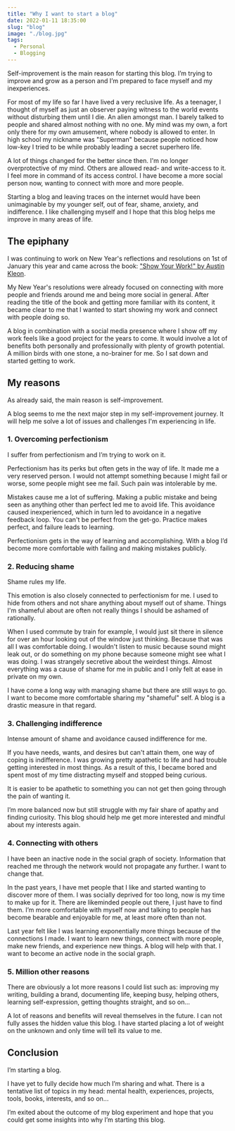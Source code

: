 ```yaml
---
title: "Why I want to start a blog"
date: 2022-01-11 18:35:00
slug: "blog"
image: "./blog.jpg"
tags:
  - Personal
  - Blogging
---
```


Self-improvement is the main reason for starting this blog. I’m trying to improve and grow as a person and I’m prepared to face myself and my inexperiences.

For most of my life so far I have lived a very reclusive life. As a teenager, I thought of myself as just an observer paying witness to the world events without disturbing them until I die. An alien amongst man. I barely talked to people and shared almost nothing with no one. My mind was my own, a fort only there for my own amusement, where nobody is allowed to enter. In high school my nickname was "Superman" because people noticed how low-key I tried to be while probably leading a secret superhero life.

A lot of things changed for the better since then. I'm no longer overprotective of my mind. Others are allowed read- and write-access to it. I feel more in command of its access control. I have become a more social person now, wanting to connect with more and more people.

Starting a blog and leaving traces on the internet would have been unimaginable by my younger self, out of fear, shame, anxiety, and indifference. I like challenging myself and I hope that this blog helps me improve in many areas of life.

## The epiphany

I was continuing to work on New Year's reflections and resolutions on 1st of January this year and came across the book: ["Show Your Work!" by Austin Kleon](https://austinkleon.com/show-your-work/).

My New Year's resolutions were already focused on connecting with more people and friends around me and being more social in general. After reading the title of the book and getting more familiar with its content, it became clear to me that I wanted to start showing my work and connect with people doing so.

A blog in combination with a social media presence where I show off my work feels like a good project for the years to come. It would involve a lot of benefits both personally and professionally with plenty of growth potential. A million birds with one stone, a no-brainer for me. So I sat down and started getting to work.

## My reasons

As already said, the main reason is self-improvement.

A blog seems to me the next major step in my self-improvement journey. It will help me solve a lot of issues and challenges I'm experiencing in life.

### 1. Overcoming perfectionism

I suffer from perfectionism and I’m trying to work on it.

Perfectionism has its perks but often gets in the way of life. It made me a very reserved person. I would not attempt something because I might fail or worse, some people might see me fail. Such pain was intolerable by me.

Mistakes cause me a lot of suffering. Making a public mistake and being seen as anything other than perfect led me to avoid life. This avoidance caused inexperienced, which in turn led to avoidance in a negative feedback loop. You can't be perfect from the get-go. Practice makes perfect, and failure leads to learning.

Perfectionism gets in the way of learning and accomplishing. With a blog I’d become more comfortable with failing and making mistakes publicly.

### 2. Reducing shame

Shame rules my life.

This emotion is also closely connected to perfectionism for me. I used to hide from others and not share anything about myself out of shame. Things I'm shameful about are often not really things I should be ashamed of rationally.

When I used commute by train for example, I would just sit there in silence for over an hour looking out of the window just thinking. Because that was all I was comfortable doing. I wouldn't listen to music because sound might leak out, or do something on my phone because someone might see what I was doing. I was strangely secretive about the weirdest things. Almost everything was a cause of shame for me in public and I only felt at ease in private on my own.

I have come a long way with managing shame but there are still ways to go. I want to become more comfortable sharing my "shameful" self. A blog is a drastic measure in that regard.

### 3. Challenging indifference

Intense amount of shame and avoidance caused indifference for me.

If you have needs, wants, and desires but can't attain them, one way of coping is indifference. I was growing pretty apathetic to life and had trouble getting interested in most things. As a result of this, I became bored and spent most of my time distracting myself and stopped being curious.

It is easier to be apathetic to something you can not get then going through the pain of wanting it.

I’m more balanced now but still struggle with my fair share of apathy and finding curiosity. This blog should help me get more interested and mindful about my interests again.

### 4. Connecting with others

I have been an inactive node in the social graph of society. Information that reached me through the network would not propagate any further. I want to change that.

In the past years, I have met people that I like and started wanting to discover more of them. I was socially deprived for too long, now is my time to make up for it. There are likeminded people out there, I just have to find them. I’m more comfortable with myself now and talking to people has become bearable and enjoyable for me, at least more often than not.

Last year felt like I was learning exponentially more things because of the connections I made. I want to learn new things, connect with more people, make new friends, and experience new things. A blog will help with that. I want to become an active node in the social graph.

### 5. Million other reasons

There are obviously a lot more reasons I could list such as: improving my writing, building a brand, documenting life, keeping busy, helping others, learning self-expression, getting thoughts straight, and so on...

A lot of reasons and benefits will reveal themselves in the future. I can not fully asses the hidden value this blog. I have started placing a lot of weight on the unknown and only time will tell its value to me.

## Conclusion

I’m starting a blog.

I have yet to fully decide how much I’m sharing and what. There is a tentative list of topics in my head: mental health, experiences, projects, tools, books, interests, and so on...

I’m exited about the outcome of my blog experiment and hope that you could get some insights into why I’m starting this blog.
